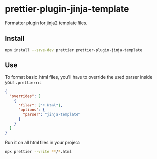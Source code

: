 # prettier-plugin-jinja-template

Formatter plugin for jinja2 template files.

## Install

```bash
npm install --save-dev prettier prettier-plugin-jinja-template
```

## Use

To format basic .html files, you'll have to override the used parser inside your `.prettierrc`:
```json
{
  "overrides": [
    {
      "files": ["*.html"],
      "options": {
        "parser": "jinja-template"
      }
    }
  ]
}
```

Run it on all html files in your project:
```bash
npx prettier --write **/*.html
```